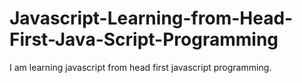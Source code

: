 # Javascript-Learning-from-Head-First-Java-Script-Programming
I am learning javascript from head first javascript programming.
